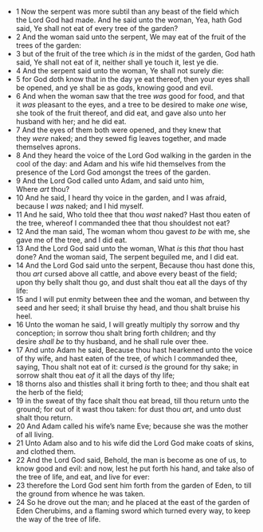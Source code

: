 - 1 Now the serpent was more subtil than any beast of the field which the Lord God had made. And he said unto the woman, Yea, hath God said, Ye shall not eat of every tree of the garden?
- 2 And the woman said unto the serpent, We may eat of the fruit of the trees of the garden:
- 3 but of the fruit of the tree which *is* in the midst of the garden, God hath said, Ye shall not eat of it, neither shall ye touch it, lest ye die.
- 4 And the serpent said unto the woman, Ye shall not surely die:
- 5 for God doth know that in the day ye eat thereof, then your eyes shall be opened, and ye shall be as gods, knowing good and evil.
- 6 And when the woman saw that the tree *was* good for food, and that it *was* pleasant to the eyes, and a tree to be desired to make *one* wise, she took of the fruit thereof, and did eat, and gave also unto her husband with her; and he did eat.
- 7 And the eyes of them both were opened, and they knew that they *were* naked; and they sewed fig leaves together, and made themselves aprons.
- 8 And they heard the voice of the Lord God walking in the garden in the cool of the day: and Adam and his wife hid themselves from the presence of the Lord God amongst the trees of the garden.
- 9 And the Lord God called unto Adam, and said unto him, Where *art* thou?
- 10 And he said, I heard thy voice in the garden, and I was afraid, because I *was* naked; and I hid myself.
- 11 And he said, Who told thee that thou *wast* naked? Hast thou eaten of the tree, whereof I commanded thee that thou shouldest not eat?
- 12 And the man said, The woman whom thou gavest *to be* with me, she gave me of the tree, and I did eat.
- 13 And the Lord God said unto the woman, What *is* this *that* thou hast done? And the woman said, The serpent beguiled me, and I did eat.
- 14 And the Lord God said unto the serpent, Because thou hast done this, thou *art* cursed above all cattle, and above every beast of the field; upon thy belly shalt thou go, and dust shalt thou eat all the days of thy life:
- 15 and I will put enmity between thee and the woman, and between thy seed and her seed; it shall bruise thy head, and thou shalt bruise his heel.
- 16 Unto the woman he said, I will greatly multiply thy sorrow and thy conception; in sorrow thou shalt bring forth children; and thy desire *shall be* to thy husband, and he shall rule over thee.
- 17 And unto Adam he said, Because thou hast hearkened unto the voice of thy wife, and hast eaten of the tree, of which I commanded thee, saying, Thou shalt not eat of it: cursed *is* the ground for thy sake; in sorrow shalt thou eat *of* it all the days of thy life;
- 18 thorns also and thistles shall it bring forth to thee; and thou shalt eat the herb of the field;
- 19 in the sweat of thy face shalt thou eat bread, till thou return unto the ground; for out of it wast thou taken: for dust thou *art*, and unto dust shalt thou return.
- 20 And Adam called his wife’s name Eve; because she was the mother of all living.
- 21 Unto Adam also and to his wife did the Lord God make coats of skins, and clothed them.
- 22 And the Lord God said, Behold, the man is become as one of us, to know good and evil: and now, lest he put forth his hand, and take also of the tree of life, and eat, and live for ever:
- 23 therefore the Lord God sent him forth from the garden of Eden, to till the ground from whence he was taken.
- 24 So he drove out the man; and he placed at the east of the garden of Eden Cherubims, and a flaming sword which turned every way, to keep the way of the tree of life.